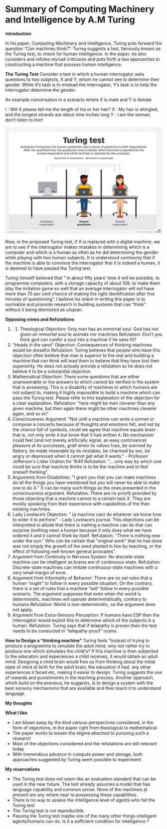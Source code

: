 # Summary of Computing Machinery and Intelligence by A.M Turing

I**ntroduction**

In his paper, Computing Machinery and Intelligence, Turing puts forward the question “Can
machines think?”. Turing suggests a test, famously known as the Turing test, to check for
human intelligence. In the paper, he also considers and refutes myriad criticisms and puts forth
a two approaches to constructing a machine that possess human intelligence.

**The Turing Test**
Consider a test in which a human interrogator asks questions to two subjects, X and Y, whom he
cannot see to determine their gender. While X’s task is to mislead the interrogator, Y’s task is to
help the interrogator determine the gender.

An example conversation in a scenario where X is male and Y is female

I : Will X please tell me the length of his or her hair?
X : My hair is shingled, and the longest strands are about nine inches long
Y : I am the woman, don’t listen to him!

![Summary%20of%20Computing%20Machinery%20and%20Intelligence%20by%203d4dfcfcbd204765b6a2be6fbe0c7263/Untitled.png](Summary%20of%20Computing%20Machinery%20and%20Intelligence%20by%203d4dfcfcbd204765b6a2be6fbe0c7263/Untitled.png)

Now, in the proposed Turing test, if X is replaced with a digital machine, we are to see if the
interrogator makes mistakes in determining which is a computer and which is a human as often
as he did determining the gender while playing with two human subjects. It is understood
commonly that if the machine is able to convince the interrogator that it is indeed a human, it is
deemed to have passed the Turing test.

Turing himself believed that “ in about fifty years' time it will be possible, to programme
computers, with a storage capacity of about 109, to make them play the imitation game so well
that an average interrogator will not have more than 70 per cent chance of making the right
identification after five minutes of questioning”. I believe his intent in writing this paper is to
normalize and promote research in building systems that can “think” without it being dismissed
as utopian.

**Opposing views and Refutations**

1. 1. Theological Objection: Only man has an immortal soul. God has not given an immortal
soul to animals nor machines
Refutation: Don’t you think god can confer a soul into a machine if he sees fit?
2. “Heads in the sand” Objection: Consequences of thinking machines would be dreadful
Refutation: Turing believes that people who have this objection often believe that man
is superior to the rest and building a machine that can think will lead them to believe
that they have lost their superiority. He does not actually provide a refutation as he
does not believe it to be a substantial objection.
3. Mathematical Objection: There some questions that are either unanswerable or the
answers to which cannot be verified in the system that is answering. This is a disability
of machines to which humans are not subject to, making it highly impossible to build a
machine which can pass the Turing test. Please refer to this explanation of the objection
for a clear explanation.
Refutation: “here might be men cleverer than any given machine, but then again there
might be other machines cleverer again, and so on”
4. Consciousness Argument: “Not until a machine can write a sonnet or compose a
concerto because of thoughts and emotions felt, and not by the chance fall of symbols, 
could we agree that machine equals brain-that is, not only write it but know that it had
written it. No mechanism could feel (and not merely artificially signal, an easy
contrivance) pleasure at its successes, grief when its valves fuse, be warmed by flattery,
be made miserable by its mistakes, be charmed by sex, be angry or depressed when it
cannot get what it wants." - Professor Jefferson's Lister Oration for 1949
Refutation: “… only way by which one could be sure that machine thinks is to be the
machine and to feel oneself thinking”.
5. Arguments from Disabilities: "I grant you that you can make machines do all the things
you have mentioned but you will never be able to make one to do X." X can be many
such things as the ones presented in the consciousness argument.
Refutation: There are no proofs provided by those objecting that a machine cannot to a
certain task X. They are mostly speaking from their experience with capabilities of the
then existing machines.
6. Lady Lovelace’s Objection: “ (a machine can) do whatever we know how to order it to
perform" - Lady Lovelace’s journal. This objections can be interpreted to allude that
there is nothing a machine can do that can surprise (nothing new) a human because it
only does what we have ordered it and it cannot think by itself.
Refutation: “There is nothing new under the sun." Who can be certain that "original
work" that he has done was not simply the growth of the seed planted in him by
teaching, or the effect of following well-known general principles”.
7. Argument from Continuity in Nervous System: No discrete-state machine can be
intelligent as brains are of continuous-state.
Refutation: Discrete-state machines can imitate continuous-state machines with a very
small margin of error.
8. Argument from Informality of Behavior: There are no set rules that a human “ought” to
follow in every possible situation. On the contrary, there is a set of rules that a machine
“will” follow in every possible scenario. The argument supposes that even when the
world is deterministic, machines will operate deterministically, contrary to humans
Refutation: World is non-deterministic, so the argument does not apply.
9. Argument from Extra-Sensory Perception: If humans have ESP then the interrogator
would exploit this to determine which of the subjects is a human.
Refutation: Turing says that if telepathy is proven then the test needs to be conducted
in “telepathy-proof” rooms.

**How to Design a “thinking machine”**
Turing feels “Instead of trying to produce a programme to simulate the adult mind, why not
rather try to produce one which simulates the child's? If this machine is then subjected to the
education and experiences a child receives, it would obtain an adult mind. Designing a child
brain would free us from thinking about the initial state of mind at birth for the adult brain, the
education it had, any other experiences it faced etc, making it easier to design. Turing suggests
the use of rewards and punishments in the teaching process.
Another approach, which build on the previous, he suggests, is to design a system with the best
sensory mechanisms that are available and then teach it to understand language.

**My thoughts**

**What I like**

- I am blown away by the kind various perspectives considered, in the form of
objections, in the paper right from theological to mathematical.
- The paper works to lessen the stigma attached to pursuing such a research
- Most of the objections considered and the refutations are still relevant today
- With tremendous advance in compute power and storage, both approaches
suggested by Turing seem possible to experiment

**My reservations**

- The Turing test does not seem like an evaluation standard that can be used in the
near future. The test already assumes a model that has language capability and
common sense. None of the machines at present are any where near to possessing
these capabilities.
- There is no way to assess the intelligence level of agents who fail the Turing test
- The Turing test is not reproducible.
- Passing the Turing test maybe one of the many other things intelligent
agents/humans can do. Is it a sufficient condition for intelligence ?